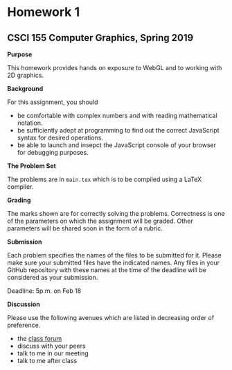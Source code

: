 # Homework 1
## CSCI 155 Computer Graphics, Spring 2019

__Purpose__

This homework provides hands on exposure to WebGL and to working with 2D graphics.

__Background__

For this assignment, you should
- be comfortable with complex numbers and with reading mathematical notation.
- be sufficiently adept at programming to find out the correct JavaScript syntax for desired operations.
- be able to launch and insepct the JavaScript console of your browser for debugging purposes.

__The Problem Set__

The problems are in `main.tex` which is to be compiled using a LaTeX compiler.

__Grading__

The marks shown are for correctly solving the problems. Correctness is one of the parameters on which the assignment will be graded. Other parameters will be shared soon in the form of a rubric.

__Submission__

Each problem specifies the names of the files to be submitted for it. Please make sure your submitted files have the indicated names. Any files in your GitHub repository with these names at the time of the deadline will be considered as your submission.

Deadline: 5p.m. on Feb 18

__Discussion__

Please use the following avenues which are listed in decreasing order of preference.
- the [class forum](https://workplace.facebook.com/groups/354167592088891/)
- discuss with your peers
- talk to me in our meeting
- talk to me after class
